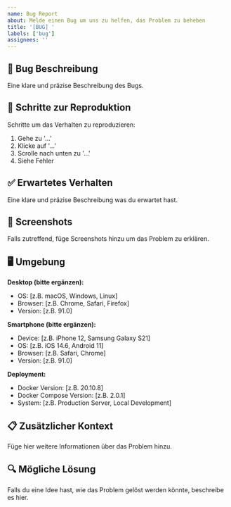 ```yaml
---
name: Bug Report
about: Melde einen Bug um uns zu helfen, das Problem zu beheben
title: '[BUG] '
labels: ['bug']
assignees: ''
---
```


## 🐛 Bug Beschreibung
Eine klare und präzise Beschreibung des Bugs.

## 🔄 Schritte zur Reproduktion
Schritte um das Verhalten zu reproduzieren:
1. Gehe zu '...'
2. Klicke auf '...'
3. Scrolle nach unten zu '...'
4. Siehe Fehler

## ✅ Erwartetes Verhalten
Eine klare und präzise Beschreibung was du erwartet hast.

## 📱 Screenshots
Falls zutreffend, füge Screenshots hinzu um das Problem zu erklären.

## 🖥️ Umgebung
**Desktop (bitte ergänzen):**
- OS: [z.B. macOS, Windows, Linux]
- Browser: [z.B. Chrome, Safari, Firefox]
- Version: [z.B. 91.0]

**Smartphone (bitte ergänzen):**
- Device: [z.B. iPhone 12, Samsung Galaxy S21]
- OS: [z.B. iOS 14.6, Android 11]
- Browser: [z.B. Safari, Chrome]
- Version: [z.B. 91.0]

**Deployment:**
- Docker Version: [z.B. 20.10.8]
- Docker Compose Version: [z.B. 2.0.1]
- System: [z.B. Production Server, Local Development]

## 📋 Zusätzlicher Kontext
Füge hier weitere Informationen über das Problem hinzu.

## 🔍 Mögliche Lösung
Falls du eine Idee hast, wie das Problem gelöst werden könnte, beschreibe es hier.
